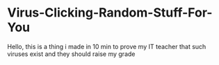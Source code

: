 # Virus-Clicking-Random-Stuff-For-You
Hello, this is a thing i made in 10 min to prove my IT teacher that such viruses exist and they should raise my grade
